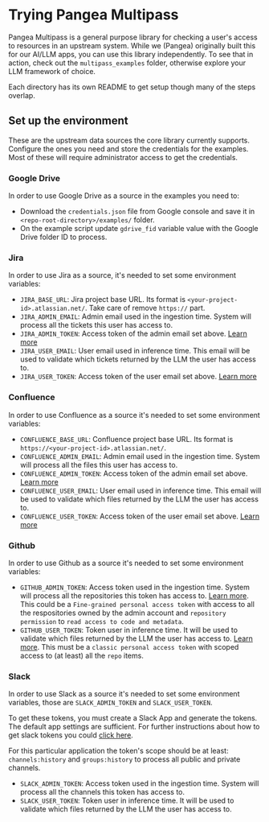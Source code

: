 # Trying Pangea Multipass

Pangea Multipass is a general purpose library for checking a user's access to resources in an upstream system. While we (Pangea) originally built this for our AI/LLM apps, you can use this library independently. To see that in action, check out the `multipass_examples` folder, otherwise explore your LLM framework of choice.

Each directory has its own README to get setup though many of the steps overlap.

## Set up the environment

These are the upstream data sources the core library currently supports. Configure the ones you need and store the credentials for the examples. Most of these will require administrator access to get the credentials.


### Google Drive

In order to use Google Drive as a source in the examples you need to:

- Download the `credentials.json` file from Google console and save it in `<repo-root-directory>/examples/` folder.
- On the example script update `gdrive_fid` variable value with the Google Drive folder ID to process.


### Jira

In order to use Jira as a source, it's needed to set some environment variables:
- `JIRA_BASE_URL`: Jira project base URL. Its format is `<your-project-id>.atlassian.net/`. Take care of remove `https://` part.
- `JIRA_ADMIN_EMAIL`: Admin email used in the ingestion time. System will process all the tickets this user has access to.
- `JIRA_ADMIN_TOKEN`: Access token of the admin email set above. [Learn more](https://support.atlassian.com/atlassian-account/docs/manage-api-tokens-for-your-atlassian-account/)
- `JIRA_USER_EMAIL`: User email used in inference time. This email will be used to validate which tickets returned by the LLM the user has access to.
- `JIRA_USER_TOKEN`: Access token of the user email set above. [Learn more](https://support.atlassian.com/atlassian-account/docs/manage-api-tokens-for-your-atlassian-account/)


### Confluence

In order to use Confluence as a source it's needed to set some environment variables:
- `CONFLUENCE_BASE_URL`: Confluence project base URL. Its format is `https://<your-project-id>.atlassian.net/`.
- `CONFLUENCE_ADMIN_EMAIL`: Admin email used in the ingestion time. System will process all the files this user has access to.
- `CONFLUENCE_ADMIN_TOKEN`: Access token of the admin email set above. [Learn more](https://support.atlassian.com/atlassian-account/docs/manage-api-tokens-for-your-atlassian-account/)
- `CONFLUENCE_USER_EMAIL`: User email used in inference time. This email will be used to validate which files returned by the LLM the user has access to.
- `CONFLUENCE_USER_TOKEN`: Access token of the user email set above. [Learn more](https://support.atlassian.com/atlassian-account/docs/manage-api-tokens-for-your-atlassian-account/)


### Github

In order to use Github as a source it's needed to set some environment variables:
- `GITHUB_ADMIN_TOKEN`: Access token used in the ingestion time. System will process all the repositories this token has access to. [Learn more](https://docs.github.com/en/authentication/keeping-your-account-and-data-secure/managing-your-personal-access-tokens#creating-a-fine-grained-personal-access-token). This could be a `Fine-grained personal access token` with access to all the respositories owned by the admin account and `repository permission` to `read access to code and metadata`.
- `GITHUB_USER_TOKEN`: Token user in inference time. It will be used to validate which files returned by the LLM the user has access to. [Learn more](https://docs.github.com/en/authentication/keeping-your-account-and-data-secure/managing-your-personal-access-tokens#creating-a-personal-access-token-classic). This must be a `classic personal access token` with scoped access to (at least) all the `repo` items.


### Slack

In order to use Slack as a source it's needed to set some environment variables, those are `SLACK_ADMIN_TOKEN` and `SLACK_USER_TOKEN`.

To get these tokens, you must create a Slack App and generate the tokens. The default app settings are sufficient. For further instructions about how to get slack tokens you could [click here](https://api.slack.com/tutorials/tracks/getting-a-token).

For this particular application the token's scope should be at least: `channels:history` and `groups:history` to process all public and private channels.
- `SLACK_ADMIN_TOKEN`: Access token used in the ingestion time. System will process all the channels this token has access to.
- `SLACK_USER_TOKEN`: Token user in inference time. It will be used to validate which files returned by the LLM the user has access to.
